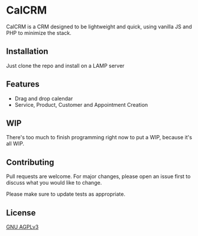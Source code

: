 # CalCRM
CalCRM is a CRM designed to be lightweight and quick, using vanilla JS and PHP to minimize the stack.
## Installation
Just clone the repo and install on a LAMP server
## Features
 - Drag and drop calendar
 - Service, Product, Customer and Appointment Creation
## WIP
There's too much to finish programming right now to put a WIP, because it's all WIP.
## Contributing
Pull requests are welcome. For major changes, please open an issue first to discuss what you would like to change.

Please make sure to update tests as appropriate.

## License
[GNU AGPLv3](https://choosealicense.com/licenses/agpl-3.0/)